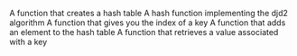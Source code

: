 A function that creates a hash table
A hash function implementing the djd2 algorithm
A function that gives you the index of a key
A function that adds an element to the hash table
A function that retrieves a value associated with a key
